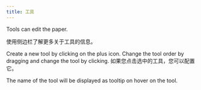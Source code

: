 ```yaml
---
title: 工具
---
```


Tools can edit the paper.

使用侧边栏了解更多关于工具的信息。

Create a new tool by clicking on the plus icon. Change the tool order by dragging and change the tool by clicking.
如果您点击选中的工具，您可以配置它。

The name of the tool will be displayed as tooltip on hover on the tool.

